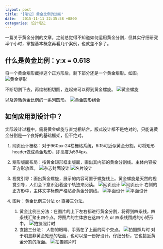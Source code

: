 ```yaml
---
layout: post
title: "[笔记] 黄金比例的运用"
date:   2015-11-11 22:35:58 +0800
categories: 设计笔记
---
```

一篇关于黄金分割的文章。之前总觉得不知道如何运用黄金分割，但其实仔细研究半个小时，掌握基本概念再看几个案例，也就差不多了。

## 什么是黄金比例：y:x = 0.618
将一个黄金矩形截掉这个正方形后，剩下部分还是一个黄金矩形。如图。
![黄金矩形](/assets/images/2015-11-11-golden-cut/1.618...-3-662x469.jpg)

不断切割下去，再绘制相切圆，连起来可以得到黄金螺旋。
![黄金螺旋](/assets/images/2015-11-11-golden-cut/052-662x469.jpg)

以及遵循黄金比例的一系列圆形。
![黄金圆形组合](/assets/images/2015-11-11-golden-cut/062-662x469.jpg)

## 如何应用到设计中？
实际设计过程中，需将黄金螺旋与直觉相结合。版式设计都不是绝对的，只能说黄金分割是一个良好的基础框架，但不绝对。

1. 网页设计栅格：对于960px-24栏栅格系统，9:15可近似黄金分割。可将矩形header做成黄金矩形，即高度为594px。

2. 矩形版面布局：按黄金矩形框出版面，画出其内部的黄金分割线。主体内容按正方形放置。
![杂志封面设计](/assets/images/2015-11-11-golden-cut/123-662x339.jpg)
![名片设计](/assets/images/2015-11-11-golden-cut/132-662x824.jpg)

3. 视觉引导：画出黄金螺旋，展示的内容可置于螺旋线上。黄金螺旋是天然的视觉引导，人们会下意识沿着这个轨迹来阅读。
![网页设计](/assets/images/2015-11-11-golden-cut/152.jpg)
![网页设计](/assets/images/2015-11-11-golden-cut/163.jpg)
右侧的正方形中，主体文字标题严格贴合黄金分割线。
![平面设计](/assets/images/2015-11-11-golden-cut/173.jpg)
![平面设计](/assets/images/2015-11-11-golden-cut/182.jpg)

4. 图片：黄金比例三分法 or 直接三分法。
	1. 黄金比例三分法：在图片的上下左右都进行黄金分割，将得到四条线，四条线汇聚出四个点。将图片的主体放在这四个点 or 四条线围成的小矩形中。
![拍摄照片时](/assets/images/2015-11-11-golden-cut/192.jpg)
	2. 直接三分法：
  人物的眼睛、手落在了上面的两个交点。
![拍摄照片时](/assets/images/2015-11-11-golden-cut/212.jpg)
	对于明显非黄金矩形的版面，也可以是一份好设计。仔细分析，它也接近黄金分割的版面。
![拍摄照片时](/assets/images/2015-11-11-golden-cut/232.jpg)



